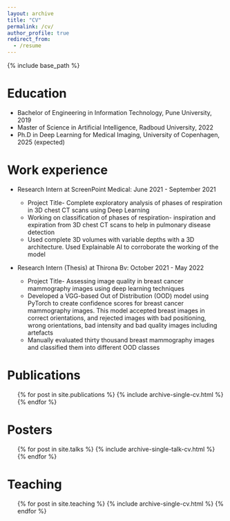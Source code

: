 ```yaml
---
layout: archive
title: "CV"
permalink: /cv/
author_profile: true
redirect_from:
  - /resume
---
```


{% include base_path %}

Education
======
* Bachelor of Engineering in Information Technology, Pune University, 2019
* Master of Science in Artificial Intelligence, Radboud University, 2022
* Ph.D in Deep Learning for Medical Imaging, University of Copenhagen, 2025 (expected)

Work experience
======
* Research Intern at ScreenPoint Medical: June 2021 - September 2021
  * Project Title- Complete exploratory analysis of phases of respiration in 3D chest CT scans using Deep Learning
  * Working on classification of phases of respiration- inspiration and expiration from 3D chest CT scans to help in pulmonary disease detection
  * Used complete 3D volumes with variable depths with a 3D architecture. Used Explainable AI to corroborate the working of the model

* Research Intern (Thesis) at Thirona Bv: October 2021 - May 2022
  * Project Title- Assessing image quality in breast cancer mammography images using deep learning techniques
  * Developed a VGG-based Out of Distribution (OOD) model using PyTorch to create confidence scores for breast cancer mammography images. This model accepted breast images in correct orientations, and rejected images with bad positioning, wrong orientations, bad intensity and bad quality images including artefacts
  * Manually evaluated thirty thousand breast mammography images and classified them into different OOD classes
    
<!---Skills
======
* Main Language: Python- Numpy 
* Skill 2
  * Sub-skill 2.1
  * Sub-skill 2.2
  * Sub-skill 2.3
* Skill 3-->

Publications
======
  <ul>{% for post in site.publications %}
    {% include archive-single-cv.html %}
  {% endfor %}</ul>
  
Posters
======
  <ul>{% for post in site.talks %}
    {% include archive-single-talk-cv.html %}
  {% endfor %}</ul>
  
Teaching
======
  <ul>{% for post in site.teaching %}
    {% include archive-single-cv.html %}
  {% endfor %}</ul>
  
